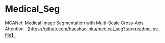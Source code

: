 # Medical_Seg
MCANet: Medical Image Segmentation with Multi-Scale Cross-Axis Attention 【https://github.com/haoshao-nku/medical_seg?tab=readme-ov-file】
